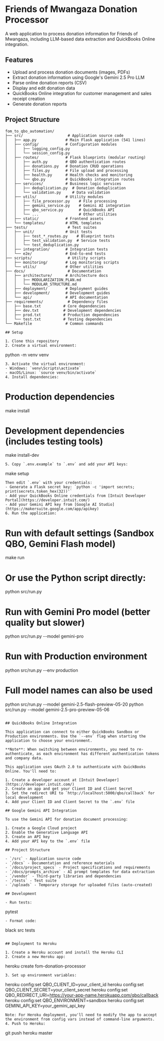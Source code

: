 # Friends of Mwangaza Donation Processor

A web application to process donation information for Friends of Mwangaza, including LLM-based data extraction and QuickBooks Online integration.

## Features

- Upload and process donation documents (images, PDFs)
- Extract donation information using Google's Gemini 2.5 Pro LLM
- Parse online donation reports (CSV)
- Display and edit donation data
- QuickBooks Online integration for customer management and sales receipt creation
- Generate donation reports

## Project Structure

```
fom_to_qbo_automation/
├── src/                    # Application source code
│   ├── app.py             # Main Flask application (541 lines)
│   ├── config/            # Configuration modules
│   │   ├── logging_config.py
│   │   └── session_config.py
│   ├── routes/            # Flask blueprints (modular routing)
│   │   ├── auth.py        # QBO authentication routes
│   │   ├── donations.py   # Donation CRUD operations
│   │   ├── files.py       # File upload and processing
│   │   ├── health.py      # Health checks and monitoring
│   │   └── qbo.py         # QuickBooks integration routes
│   ├── services/          # Business logic services
│   │   ├── deduplication.py  # Donation deduplication
│   │   └── validation.py     # Data validation
│   ├── utils/             # Utility modules
│   │   ├── file_processor.py    # File processing
│   │   ├── gemini_service.py    # Gemini AI integration
│   │   ├── qbo_service.py       # QuickBooks API
│   │   └── ...                  # Other utilities
│   ├── static/            # Frontend assets
│   └── templates/         # HTML templates
├── tests/                  # Test suites
│   ├── unit/              # Unit tests
│   │   ├── test_*_routes.py    # Blueprint tests
│   │   ├── test_validation.py  # Service tests
│   │   └── test_deduplication.py
│   ├── integration/       # Integration tests
│   └── e2e/               # End-to-end tests
├── scripts/                # Utility scripts
│   ├── monitoring/        # Log monitoring scripts
│   └── utils/             # Other utilities
├── docs/                   # Documentation
│   ├── architecture/      # Architecture docs
│   │   ├── MODULARIZATION_PLAN.md
│   │   └── MODULAR_STRUCTURE.md
│   ├── deployment/        # Deployment guides
│   ├── development/       # Development guides
│   └── api/               # API documentation
├── requirements/           # Dependency files
│   ├── base.txt          # Core dependencies
│   ├── dev.txt           # Development dependencies
│   ├── prod.txt          # Production dependencies
│   └── test.txt          # Testing dependencies
└── Makefile               # Common commands

## Setup

1. Clone this repository
2. Create a virtual environment:
   ```
   python -m venv venv
   ```
3. Activate the virtual environment:
   - Windows: `venv\Scripts\activate`
   - macOS/Linux: `source venv/bin/activate`
4. Install dependencies:
   ```
   # Production dependencies
   make install
   
   # Development dependencies (includes testing tools)
   make install-dev
   ```
5. Copy `.env.example` to `.env` and add your API keys:
   ```
   make setup
   ```
   Then edit `.env` with your credentials:
   - Generate a Flask secret key: `python -c 'import secrets; print(secrets.token_hex(32))'`
   - Add your QuickBooks Online credentials from [Intuit Developer Portal](https://developer.intuit.com/)
   - Add your Gemini API key from [Google AI Studio](https://makersuite.google.com/app/apikey)
6. Run the application:
   ```
   # Run with default settings (Sandbox QBO, Gemini Flash model)
   make run
   
   # Or use the Python script directly:
   python src/run.py
   
   # Run with Gemini Pro model (better quality but slower)
   python src/run.py --model gemini-pro
   
   # Run with Production environment
   python src/run.py --env production
   
   # Full model names can also be used
   python src/run.py --model gemini-2.5-flash-preview-05-20
   python src/run.py --model gemini-2.5-pro-preview-05-06
   ```

## QuickBooks Online Integration

This application can connect to either QuickBooks Sandbox or Production environments. Use the `--env` flag when starting the application to choose your environment.

**Note**: When switching between environments, you need to re-authenticate, as each environment has different authentication tokens and company data.

This application uses OAuth 2.0 to authenticate with QuickBooks Online. You'll need to:

1. Create a developer account at [Intuit Developer](https://developer.intuit.com/)
2. Create an app and get your Client ID and Client Secret
3. Set the redirect URI to `http://localhost:5000/qbo/callback` for local development
4. Add your Client ID and Client Secret to the `.env` file

## Google Gemini API Integration

To use the Gemini API for donation document processing:

1. Create a Google Cloud project
2. Enable the Generative Language API
3. Create an API key
4. Add your API key to the `.env` file

## Project Structure

- `/src` - Application source code
- `/docs` - Documentation and reference materials
  - `/docs/project_specs` - Project specifications and requirements
  - `/docs/prompts_archive` - AI prompt templates for data extraction
- `/vendor` - Third-party libraries and dependencies
- `/tests` - Test suite
- `/uploads` - Temporary storage for uploaded files (auto-created)

## Development

- Run tests:
  ```
  pytest
  ```
- Format code:
  ```
  black src tests
  ```

## Deployment to Heroku

1. Create a Heroku account and install the Heroku CLI
2. Create a new Heroku app:
   ```
   heroku create fom-donation-processor
   ```
3. Set up environment variables:
   ```
   heroku config:set QBO_CLIENT_ID=your_client_id
   heroku config:set QBO_CLIENT_SECRET=your_client_secret
   heroku config:set QBO_REDIRECT_URI=https://your-app-name.herokuapp.com/qbo/callback
   heroku config:set QBO_ENVIRONMENT=sandbox
   heroku config:set GEMINI_API_KEY=your_gemini_api_key
   ```
   Note: For Heroku deployment, you'll need to modify the app to accept the environment from config vars instead of command-line arguments.
4. Push to Heroku:
   ```
   git push heroku master
   ```